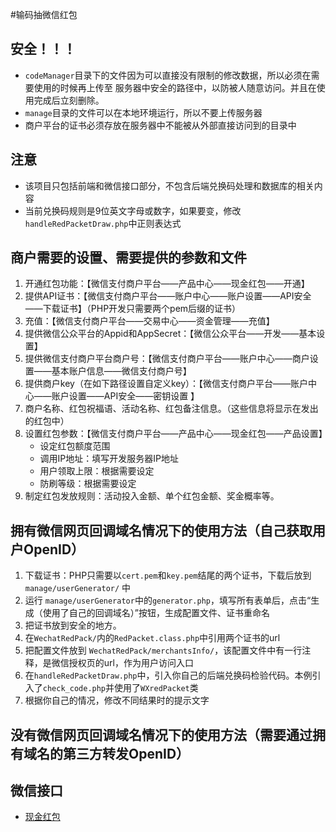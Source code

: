 #输码抽微信红包


## 安全！！！
* `codeManager`目录下的文件因为可以直接没有限制的修改数据，所以必须在需要使用的时候再上传至
服务器中安全的路径中，以防被人随意访问。并且在使用完成后立刻删除。
* `manage`目录的文件可以在本地环境运行，所以不要上传服务器
* 商户平台的证书必须存放在服务器中不能被从外部直接访问到的目录中




## 注意
* 该项目只包括前端和微信接口部分，不包含后端兑换码处理和数据库的相关内容
* 当前兑换码规则是9位英文字母或数字，如果要变，修改`handleRedPacketDraw.php`中正则表达式

## 商户需要的设置、需要提供的参数和文件
1. 开通红包功能：【微信支付商户平台——产品中心——现金红包——开通】
2. 提供API证书：【微信支付商户平台——账户中心——账户设置——API安全——下载证书】（PHP开发只需要两个pem后缀的证书）
3. 充值：【微信支付商户平台——交易中心——资金管理——充值】
4. 提供微信公众平台的Appid和AppSecret：【微信公众平台——开发——基本设置】
5. 提供微信支付商户平台商户号：【微信支付商户平台——账户中心——商户设置——基本账户信息——微信支付商户号】
6. 提供商户key（在如下路径设置自定义key）：【微信支付商户平台——账户中心——账户设置——API安全——密钥设置
】
6. 商户名称、红包祝福语、活动名称、红包备注信息。（这些信息将显示在发出的红包中）
7. 设置红包参数：【微信支付商户平台——产品中心——现金红包——产品设置】
    * 设定红包额度范围
    * 调用IP地址：填写开发服务器IP地址
    * 用户领取上限：根据需要设定
    * 防刷等级：根据需要设定
8. 制定红包发放规则：活动投入金额、单个红包金额、奖金概率等。

## 拥有微信网页回调域名情况下的使用方法（自己获取用户OpenID）
1. 下载证书：PHP只需要以`cert.pem`和`key.pem`结尾的两个证书，下载后放到 `manage/userGenerator/` 中
2. 运行 ```manage/userGenerator```中的```generator.php```，填写所有表单后，点击“生成（使用了自己的回调域名）”按钮，生成配置文件、证书重命名
3. 把证书放到安全的地方。
4. 在```WechatRedPack/```内的```RedPacket.class.php```中引用两个证书的url
5. 把配置文件放到 ```WechatRedPack/merchantsInfo/```，该配置文件中有一行注释，是微信授权页的url，作为用户访问入口
6. 在```handleRedPacketDraw.php```中，引入你自己的后端兑换码检验代码。本例引入了```check_code.php```并使用了```WXredPacket```类
7. 根据你自己的情况，修改不同结果时的提示文字

## 没有微信网页回调域名情况下的使用方法（需要通过拥有域名的第三方转发OpenID）

## 微信接口
* [现金红包](https://pay.weixin.qq.com/wiki/doc/api/tools/cash_coupon.php?chapter=13_1)
